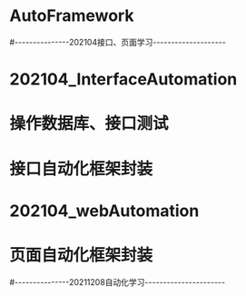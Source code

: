 # AutoFramework

#---------------202104接口、页面学习--------------------
# 202104_InterfaceAutomation
# 操作数据库、接口测试
# 接口自动化框架封装

# 202104_webAutomation
# 页面自动化框架封装

#---------------20211208自动化学习----------------------

